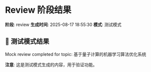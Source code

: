 # Review 阶段结果

**阶段**: review
**生成时间**: 2025-08-17 18:55:30
**模式**: 测试模式

## 📝 测试模式结果

Mock review completed for topic: 基于量子计算的机器学习算法优化系统

**注意**: 这是测试模式生成的内容，用于验证功能。